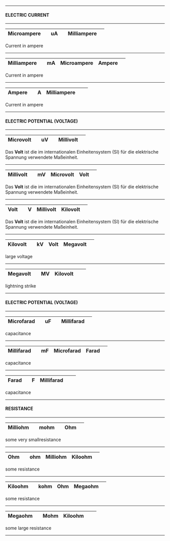 -------------

#### ELECTRIC CURRENT ####

-------------
| Microampere | | uA |  | Milliampere |  | 
|---|---|---|---|---|---|

Current in ampere

-------------
| Milliampere | | mA | Microampere | Ampere |  | 
|---|---|---|---|---|---|

Current in ampere

-------------
| Ampere | | A | Milliampere |  |  | 
|---|---|---|---|---|---|

Current in ampere

-------------

#### ELECTRIC POTENTIAL (VOLTAGE) ####

-------------
| Microvolt | | uV |  | Millivolt |  | 
|---|---|---|---|---|---|

Das __Volt__ ist die im internationalen Einheitensystem (SI) für die elektrische Spannung verwendete Maßeinheit. 

-------------
| Millivolt | | mV | Microvolt | Volt |  | 
|---|---|---|---|---|---|

Das __Volt__ ist die im internationalen Einheitensystem (SI) für die elektrische Spannung verwendete Maßeinheit. 

-------------
| Volt | | V | Millivolt | Kilovolt |  | 
|---|---|---|---|---|---|

Das __Volt__ ist die im internationalen Einheitensystem (SI) für die elektrische Spannung verwendete Maßeinheit. 

-------------
| Kilovolt | | kV | Volt | Megavolt |  | 
|---|---|---|---|---|---|

large voltage

-------------
| Megavolt | | MV | Kilovolt |  |  | 
|---|---|---|---|---|---|

lightning strike

-------------

#### ELECTRIC POTENTIAL (VOLTAGE) ####

-------------
| Microfarad| | uF |  | Millifarad |  | 
|---|---|---|---|---|---|

capacitance

-------------
| Millifarad| | mF | Microfarad | Farad |  | 
|---|---|---|---|---|---|

capacitance

-------------
| Farad| | F | Millifarad |  |  | 
|---|---|---|---|---|---|

capacitance

-------------

#### RESISTANCE ####

-------------
| Milliohm | | mohm |  | Ohm |  | 
|---|---|---|---|---|---|

some very smallresistance

-------------
| Ohm | | ohm | Milliohm | Kiloohm |  | 
|---|---|---|---|---|---|

some resistance

-------------
| Kiloohm | | kohm | Ohm | Megaohm |  | 
|---|---|---|---|---|---|

some resistance

-------------
| Megaohm | | Mohm | Kiloohm |  |  | 
|---|---|---|---|---|---|

some large resistance

-------------
